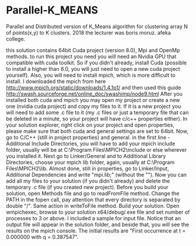 # Parallel-K_MEANS

Parallel and Distributed version of K_Means algorithm for clustering array N of points(x,y) to K clusters. 2018 the lecturer was boris moruz. afeka college.

this solution contains 64bit Cuda project (version 8.0), Mpi and OpenMp methods. to run this project you need you will need an Nvidia GPU that compatible with cuda toolkit. So if you didn't already, install Cuda (possible to install a higher than 8.0, you will just need to open a new cuda project yourself). Also, you will need to install mpich, which is more difficult to install. I downloaded the mpich from here http://www.mpich.org/static/downloads/1.4.1p1/ and then used this guide http://swash.sourceforge.net/online_doc/swashimp/node9.html After you installed both cuda and mpich you may open my project or create a new one (nvidia cuda project) and copy my files to it. If it is a new project you will need to add some .c file to it (my .c files or just a temporary file that can be deleted in a minute, so your project will have c/c++ properties either). In your solution explorer, right click on your project and open properties, please make sure that both cuda and general settings are set to 64bit. Now, go to C/C++ (still in project properties) and general. in the first line - Additional Include Directories, you will have to add your mpich include folder, usually will be at C:\Program Files\MPICH2\include or else wherever you installed it. Next go to Linker/General and to Additional Library Directories, choose your mpich lib folder, again, usually at C:\Program Files\MPICH2\lib. Almost done, still in properties, go to Linker/Input, Additional Dependencies and write "mpi.lib;" (without the ""). Now you can add all my files to your solution (if you didn't already) and delete the temporary .c file (if you created new project). Before you build your solution, open Methods file and go to readFromFile method. Change the PATH in the fopen call, pay attention that every directory is separated by double "/". Same action in writeToFile method. Build your solution. Open wmpichexec, browse to your solution x64/debug/.exe file and set number of processes to 3 or above. I included a sample for input file. Notice that an output file will appear in the solution folder, and beside that, you will see the results on the mpich console. The initial results are "First occurrence at t = 0.000000 with q = 0.387547".
